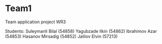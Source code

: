 # Team1
Team application project WR3

Students:
Suleymanli Bilal (54858)
Yagubzade Ilkin (54862)
Ibrahimov Azar (54853)
Hasanov Mirsadig (54852)
Jalilov Elvin (57213)
